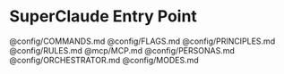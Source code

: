 # SuperClaude Entry Point

@config/COMMANDS.md
@config/FLAGS.md
@config/PRINCIPLES.md
@config/RULES.md
@mcp/MCP.md
@config/PERSONAS.md
@config/ORCHESTRATOR.md
@config/MODES.md
